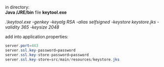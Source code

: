
in directory:  
**Java /JRE/bin** file **keytool.exe**

_.\keytool.exe -genkey -keyalg RSA -alias selfsigned -keystore keystore.jks -validity 365 -keysize 2048_

add into application.properties:

```java
server.port=443
server.ssl.key-password=password
server.ssl.key-store-password=password
server.ssl.key-store=src/main/resources/keystore.jks
```